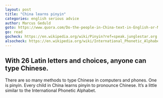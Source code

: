 ```yaml
---
layout: post
title: "China learns pinyin"
categories: english serious advice
author: Marcus Geduld
goto: https://www.quora.com/Do-the-people-in-China-text-in-English-or-Mandarin?ref=speak.junglestar.org
go: read
gocheck: https://en.wikipedia.org/wiki/Pinyin?ref=speak.junglestar.org
alsocheck: https://en.wikipedia.org/wiki/International_Phonetic_Alphabet?ref=speak.junglestar.org
---
```

## With 26 Latin letters and choices, anyone can type Chinese.

There are so many methods to type Chinese in computers and phones. One is pinyin. Every child in China learns pinyin to pronounce Chinese. It’s a little similar to the International Phonetic Alphabet.

